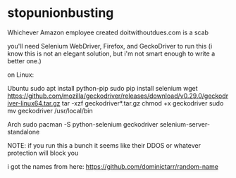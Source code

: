 # stopunionbusting
Whichever Amazon employee created doitwithoutdues.com is a scab

you'll need Selenium WebDriver, Firefox, and GeckoDriver to run this (i know this is not an elegant solution, but i'm not smart enough to write a better one.)

on Linux:

Ubuntu
    sudo apt install python-pip
    sudo pip install selenium
    wget https://github.com/mozilla/geckodriver/releases/download/v0.29.0/geckodriver-linux64.tar.gz
    tar -xzf geckodriver\*.tar.gz
    chmod +x geckodriver
    sudo mv geckodriver /usr/local/bin

Arch
    sudo pacman -S python-selenium geckodriver
    <your AUR installation command here> selenium-server-standalone

NOTE:
if you run this a bunch it seems like their DDOS or whatever protection will block you

i got the names from here:
https://github.com/dominictarr/random-name